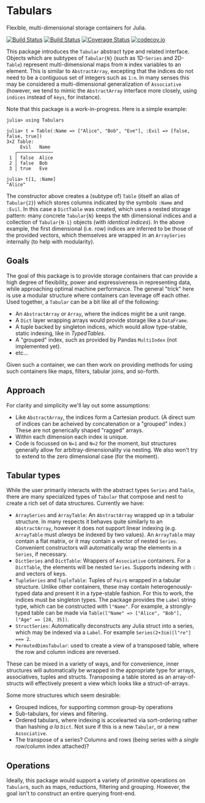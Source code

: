 # Tabulars

Flexible, multi-dimensional storage containers for Julia.

[![Build Status](https://travis-ci.org/andyferris/Tabulars.jl.svg?branch=master)](https://travis-ci.org/andyferris/Tabulars.jl)
[![Build Status](https://ci.appveyor.com/api/projects/status/7nx9q1b5ogrysafk?svg=true)](https://ci.appveyor.com/project/andyferris/tabulars-jl)
[![Coverage Status](https://coveralls.io/repos/andyferris/Tabulars.jl/badge.svg?branch=master&service=github)](https://coveralls.io/github/andyferris/Tabulars.jl?branch=master)
[![codecov.io](http://codecov.io/github/andyferris/Tabulars.jl/coverage.svg?branch=master)](http://codecov.io/github/andyferris/Tabulars.jl?branch=master)

This package introduces the `Tabular` abstract type and related
interface. Objects which are subtypes of `Tabular{N}` (such as 1D-`Series` and
2D-`Table`) represent multi-dimensional maps from `N` index variables to an
element. This is similar to `AbstractArray`, excepting that the indices do not
need to be a contiguous set of integers such as `1:n`. In many senses this may
be considered a multi-dimensional generalization of `Associative` (however, we
tend to mimic the `AbstractArray` interface more closely, using `indices`
instead of `keys`, for instance).

Note that this package is a work-in-progress. Here is a simple example:

```
julia> using Tabulars

julia> t = Table(:Name => ["Alice", "Bob", "Eve"], :Evil => [false, false, true])
3×2 Table:
     Evil   Name
   ┌─────────────
 1 │ false  Alice
 2 │ false  Bob
 3 │ true   Eve

julia> t[1, :Name]
"Alice"
```

The constructor above creates a (subtype of) `Table` (itself an alias of
`Tabular{2}`) which stores columns indicated by the symbols `:Name` and `:Evil`.
In this case a `DictTable` was created, which uses a nested storage pattern:
many concrete `Tabular{N}` keeps the `N`th dimensional indices and a collection
of `Tabular{N-1}` objects (with *identical indices*). In the above example, the
first dimensional (i.e. row) indices are inferred to be those of the provided
vectors, which themselves are wrapped in an `ArraySeries` internally (to help
with modularity).

## Goals

The goal of this package is to provide storage containers that can provide a
high degree of flexibility, power and expressiveness in representing data, while
approaching optimal machine performance. The general "trick" here is use a
modular structure where containers can leverage off each other. Used together,
a `Tabular` can be a bit like all of the following:

 * An `AbstractArray` or `Array`, where the indices might be a unit range.
 * A `Dict` layer wrapping arrays would provide storage like a `DataFrame`.
 * A tuple backed by singleton indices, which would allow type-stable, static
   indexing, like in *TypedTables*.
 * A "grouped" index, such as provided by Pandas `MultiIndex` (not implemented
   yet).
 * etc...

Given such a container, we can then work on providing methods for using such
containers like maps, filters, tabular joins, and so-forth.

## Approach

For clarity and simplicity we'll lay out some assumptions:

 * Like `AbstractArray`, the indices form a Cartesian product. (A direct sum of
   indices can be acheived by concatenation or a "grouped" index.) These are not
   generically shaped "ragged" arrays.
 * Within each dimension each index is unique.
 * Code is focussed on `N=1` and `N=2` for the moment, but structures generally
   allow for arbitray-dimensionality via nesting. We also won't try to extend to
   the zero dimensional case (for the moment).

## Tabular types

While the user primarily interacts with the abstract types `Series` and `Table`,
there are many specialized types of `Tabular` that compose and nest to create a
rich set of data structures. Currently we have:

 * `ArraySeries` and `ArrayTable`: An `AbstractArray` wrapped up in a tabular
   structure. In many respects it behaves quite similarly to an `AbstractArray`,
   however it does not support linear indexing (e.g. `ArrayTable` must *always*
   be indexed by two values). An `ArrayTable` may contain a flat matrix, or it
   may contain a vector of nested `Series`. Convenient constructors will
   automatically wrap the elements in a `Series`, if necessary.
 * `DictSeries` and `DictTable`: Wrappers of `Associative` containers. For a
   `DictTable`, the elements will be nested `Series`. Supports indexing with `:`
   and vectors of keys.
 * `TupleSeries` and `TupleTable`: Tuples of `Pair`s wrapped in a tabular
   structure. Unlike other containers, these may contain heterogenously-typed
   data and present it in a type-stable fashion. For this to work, the indices
   must be singleton types. The package provides the `Label` string type, which
   can be constructed with `l"Name"`. For example, a strongly-typed table can be
   made via `Table(l"Name" => ["Alice", "Bob"], l"Age" => [28, 35])`.
 * `StructSeries`: Automatically deconstructs any Julia struct into a series,
   which may be indexed via a `Label`. For example `Series(2+3im)[l"re"] === 2`.
 * `PermutedDimsTabular`: used to create a view of a transposed table, where the
   row and column indices are reversed.

These can be mixed in a variety of ways, and for convenience, inner structures
will automatically be wrapped in the appropriate type for arrays, associatives,
tuples and structs. Transposing a table stored as an array-of-structs will
effectively present a view which looks like a struct-of-arrays.

Some more structures which seem desirable:

 * Grouped indices, for supporting common group-by operations
 * Sub-tabulars, for views and filtering.
 * Ordered tabulars, where indexing is accelearted via sort-ordering rather than
   hashing *a la* `Dict`. Not sure if this is a new `Tabular`, or a new
   `Associative`.
 * The transpose of a series? Columns and rows (being series with a *single*
   row/column index attached)?

## Operations

Ideally, this package would support a variety of *primitive* operations on
`Tabular`s, such as maps, reductions, filtering and grouping. However, the goal
isn't to construct an entire querying front-end.
